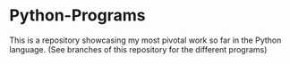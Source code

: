 # Python-Programs
This is a repository showcasing my most pivotal work so far in the Python language.
(See branches of this repository for the different programs)
